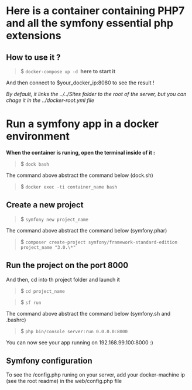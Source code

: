 # Here is a container containing PHP7 and all the symfony essential php extensions

## How to use it ?

> $ ``docker-compose up -d ``**here to start it**

And then connect to $your_docker_ip:8080 to see the result !

*By default, it links the ../../Sites folder to the root of the server, but you can chage it in the ../docker-root.yml file*

# Run a symfony app in a docker environment

**When the container is runing, open the terminal inside of it :**

> $ ``dock bash``

The command above abstract the command below (dock.sh)

> $ ``docker exec -ti container_name bash``

## Create a new project

> $ ``symfony new project_name``

The command above abstract the command below (symfony.phar)

> $ ``composer create-project symfony/framework-standard-edition project_name "3.0.\*"``

## Run the project on the port 8000

And then, cd into th project folder and launch it

> $ ``cd project_name``

> $ ``sf run``

The command above abstract the command below (symfony.sh and .bashrc)

> $ ``php bin/console server:run 0.0.0.0:8000``

You can now see your app running on 192.168.99.100:8000 :)

## Symfony configuration

To see the /config.php runing on your server, add your docker-machine ip (see the root readme) in the web/config.php file
